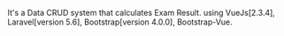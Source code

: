 It's a Data CRUD system that calculates Exam Result. using VueJs[2.3.4], Laravel[version 5.6], Bootstrap[version 4.0.0], Bootstrap-Vue.
